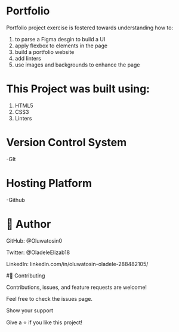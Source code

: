 # Portfolio

Portfolio project exercise is fostered towards understanding how to:

1) to parse a Figma desgin to build a UI
2) apply flexbox to elements in the page
3) build a portfolio website
4) add linters
5) use images and backgrounds to enhance the page


# This Project was built using:
1) HTML5
2) CSS3
3) Linters


# Version Control System
-GIt

# Hosting Platform
-Github

# 👤 Author

GitHub: @Oluwatosin0

Twitter: @OladeleElizab18

LinkedIn: linkedin.com/in/oluwatosin-oladele-288482105/

#🤝 Contributing

Contributions, issues, and feature requests are welcome!

Feel free to check the issues page.

Show your support

Give a ⭐️ if you like this project!


